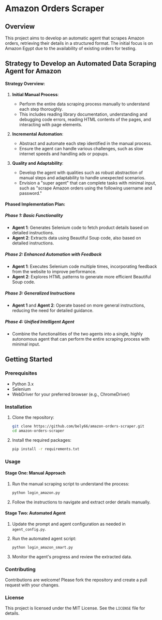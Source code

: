 # Amazon Orders Scraper

## Overview

This project aims to develop an automatic agent that scrapes Amazon orders, retrieving their details in a structured format. The initial focus is on Amazon Egypt due to the availability of existing orders for testing.

## Strategy to Develop an Automated Data Scraping Agent for Amazon

#### Strategy Overview:
1. **Initial Manual Process**:
   - Perform the entire data scraping process manually to understand each step thoroughly.
   - This includes reading library documentation, understanding and debugging code errors, reading HTML contents of the pages, and interacting with page elements.

2. **Incremental Automation**:
   - Abstract and automate each step identified in the manual process.
   - Ensure the agent can handle various challenges, such as slow internet speeds and handling ads or popups.

3. **Quality and Adaptability**:
   - Develop the agent with qualities such as robust abstraction of manual steps and adaptability to handle unexpected scenarios.
   - Envision a "super agent" that can complete tasks with minimal input, such as "scrape Amazon orders using the following username and password."

#### Phased Implementation Plan:

##### Phase 1: Basic Functionality
- **Agent 1**: Generates Selenium code to fetch product details based on detailed instructions.
- **Agent 2**: Extracts data using Beautiful Soup code, also based on detailed instructions.

##### Phase 2: Enhanced Automation with Feedback
- **Agent 1**: Executes Selenium code multiple times, incorporating feedback from the website to improve performance.
- **Agent 2**: Explores HTML patterns to generate more efficient Beautiful Soup code.

##### Phase 3: Generalized Instructions
- **Agent 1** and **Agent 2**: Operate based on more general instructions, reducing the need for detailed guidance.

##### Phase 4: Unified Intelligent Agent
- Combine the functionalities of the two agents into a single, highly autonomous agent that can perform the entire scraping process with minimal input.


## Getting Started

### Prerequisites

- Python 3.x
- Selenium
- WebDriver for your preferred browser (e.g., ChromeDriver)

### Installation

1. Clone the repository:
    ```bash
    git clone https://github.com/bely66/amazon-orders-scraper.git
    cd amazon-orders-scraper
    ```

2. Install the required packages:
    ```bash
    pip install -r requirements.txt
    ```


### Usage

#### Stage One: Manual Approach

1. Run the manual scraping script to understand the process:
    ```bash
    python login_amazon.py
    ```

2. Follow the instructions to navigate and extract order details manually.

#### Stage Two: Automated Agent

1. Update the prompt and agent configuration as needed in `agent_config.py`.

2. Run the automated agent script:
    ```bash
    python login_amazon_smart.py
    ```

3. Monitor the agent's progress and review the extracted data.

### Contributing

Contributions are welcome! Please fork the repository and create a pull request with your changes.

### License

This project is licensed under the MIT License. See the `LICENSE` file for details.
